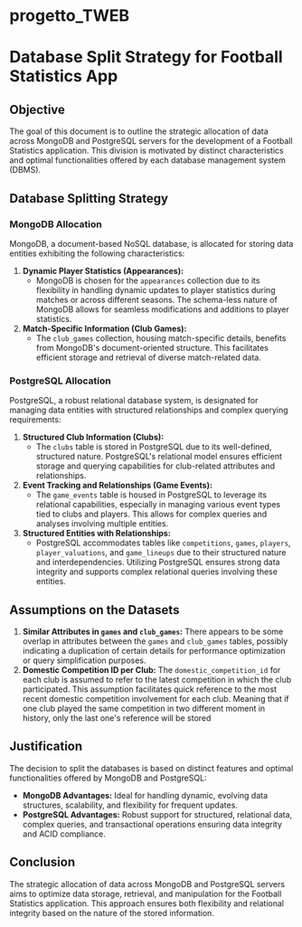 # progetto_TWEB

# Database Split Strategy for Football Statistics App

## Objective

The goal of this document is to outline the strategic allocation of data across MongoDB and PostgreSQL servers for the development of a Football Statistics application. This division is motivated by distinct characteristics and optimal functionalities offered by each database management system (DBMS).

## Database Splitting Strategy

### MongoDB Allocation

MongoDB, a document-based NoSQL database, is allocated for storing data entities exhibiting the following characteristics:

1. **Dynamic Player Statistics (Appearances):**
   - MongoDB is chosen for the `appearances` collection due to its flexibility in handling dynamic updates to player statistics during matches or across different seasons. The schema-less nature of MongoDB allows for seamless modifications and additions to player statistics.
2. **Match-Specific Information (Club Games):**
   - The `club_games` collection, housing match-specific details, benefits from MongoDB's document-oriented structure. This facilitates efficient storage and retrieval of diverse match-related data.

### PostgreSQL Allocation

PostgreSQL, a robust relational database system, is designated for managing data entities with structured relationships and complex querying requirements:

1. **Structured Club Information (Clubs):**
   - The `clubs` table is stored in PostgreSQL due to its well-defined, structured nature. PostgreSQL's relational model ensures efficient storage and querying capabilities for club-related attributes and relationships.
2. **Event Tracking and Relationships (Game Events):**
   - The `game_events` table is housed in PostgreSQL to leverage its relational capabilities, especially in managing various event types tied to clubs and players. This allows for complex queries and analyses involving multiple entities.
3. **Structured Entities with Relationships:**
   - PostgreSQL accommodates tables like `competitions`, `games`, `players`, `player_valuations`, and `game_lineups` due to their structured nature and interdependencies. Utilizing PostgreSQL ensures strong data integrity and supports complex relational queries involving these entities.

## Assumptions on the Datasets

1. **Similar Attributes in `games` and `club_games`:** There appears to be some overlap in attributes between the `games` and `club_games` tables, possibly indicating a duplication of certain details for performance optimization or query simplification purposes.
2. **Domestic Competition ID per Club:** The `domestic_competition_id` for each club is assumed to refer to the latest competition in which the club participated. This assumption facilitates quick reference to the most recent domestic competition involvement for each club. Meaning that if one club played the same competition in two different moment in history, only the last one's reference will be stored

## Justification

The decision to split the databases is based on distinct features and optimal functionalities offered by MongoDB and PostgreSQL:

- **MongoDB Advantages:** Ideal for handling dynamic, evolving data structures, scalability, and flexibility for frequent updates.
- **PostgreSQL Advantages:** Robust support for structured, relational data, complex queries, and transactional operations ensuring data integrity and ACID compliance.

## Conclusion

The strategic allocation of data across MongoDB and PostgreSQL servers aims to optimize data storage, retrieval, and manipulation for the Football Statistics application. This approach ensures both flexibility and relational integrity based on the nature of the stored information.
